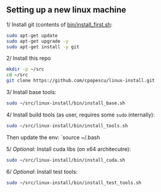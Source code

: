 ## Setting up a new linux machine


1/ Install git (contents of [bin/install_first.sh](install_first.sh):
```sh
sudo apt-get update
sudo apt-get upgrade -y
sudo apt-get install -y git
```

2/ Install this repo
```sh
mkdir -p ~/src
cd ~/src
git clone https://github.com/cpopescu/linux-install.git
```

3/ Install base tools:
```sh
sudo ~/src/linux-install/bin/install_base.sh
```

4/ Install build tools (as user, requires some `sudo` internally):
```sh
sudo ~/src/linux-install/bin/install_tools.sh
```
Then update the env: `source ~/.bash

5/ *Optional*: Install cuda libs (on x64 architecutre):
```sh
sudo ~/src/linux-install/bin/install_cuda.sh
```


6/ *Optional*: Install test tools:
```sh
sudo ~/src/linux-install/bin/install_test_tools.sh
```
